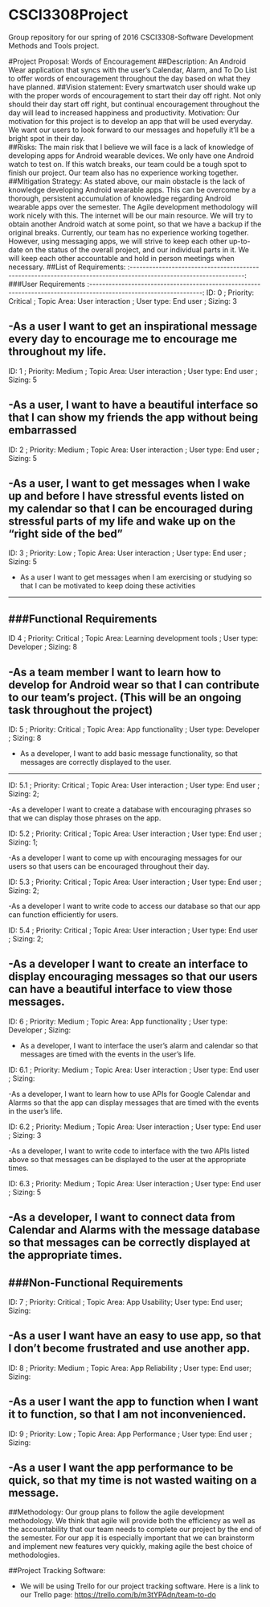 # CSCI3308Project
Group repository for our spring of 2016 CSCI3308-Software Development Methods and Tools project. 


#Project Proposal: Words of Encouragement
##Description:
An Android Wear application that syncs with the user’s Calendar, Alarm, and To Do List to offer words of encouragement throughout the day based on what they have planned.
##Vision statement: 
Every smartwatch user should wake up with the proper words of encouragement to start their day off right. Not only should their day start off right, but continual encouragement throughout the day will lead to increased happiness and productivity. 
Motivation: Our motivation for this project is to develop an app that will be used everyday. We want our users to look forward to our messages and hopefully it’ll be a bright spot in their day.   
##Risks: 
The main risk that I believe we will face is a lack of knowledge of developing apps for Android wearable devices. We only have one Android watch to test on. If this watch breaks, our team could be a tough spot to finish our project. Our team also has no experience working together. 
##Mitigation Strategy:
As stated above, our main obstacle is the lack of knowledge developing Android wearable apps.  This can be overcome by a thorough, persistent accumulation of knowledge regarding Android wearable apps over the semester.  The Agile development methodology will work nicely with this.  The internet will be our main resource.  We will try to obtain another Android watch at some point, so that we have a backup if the original breaks.  Currently, our team has no experience working together.  However, using messaging apps, we will strive to keep each other up-to-date on the status of the overall project, and our individual parts in it.  We will keep each other accountable and hold in person meetings when necessary. 
##List of Requirements: 
:-----------------------------------------------------------------------------------------------------------------:
###User Requirements
:-----------------------------------------------------------------------------------------------------------------:
ID: 0 ; Priority: Critical ; Topic Area: User interaction ; User type: End user ; Sizing: 3

-As a user I want to get an inspirational message every day to encourage me to encourage me throughout my life. 
-----------------------------------------------------------------------------------------------------------------
ID: 1 ; Priority: Medium ; Topic Area: User interaction ; User type: End user ; Sizing: 5

-As a user, I want to have a beautiful interface so that I can show my friends the app without being embarrassed 
-----------------------------------------------------------------------------------------------------------------
ID: 2 ; Priority: Medium ; Topic Area: User interaction ; User type: End user ; Sizing: 5

-As a user, I want to get messages when I wake up and before I have stressful events listed on my calendar so that I can  be encouraged during stressful parts of my life and wake up on the “right side of the bed”
-----------------------------------------------------------------------------------------------------------------
ID: 3 ; Priority: Low ; Topic Area: User interaction ; User type: End user ; Sizing: 5

- As a user I want to get messages when I am exercising or studying so that I can be motivated to keep doing these activities 
-----------------------------------------------------------------------------------------------------------------
###Functional Requirements
-----------------------------------------------------------------------------------------------------------------
ID 4 ; Priority: Critical ; Topic Area: Learning development tools ; User type: Developer ; Sizing: 8

-As a team member I want to learn how to develop for Android wear so that I can contribute to our team’s project. (This will be an ongoing task throughout the project)
-----------------------------------------------------------------------------------------------------------------
ID: 5 ; Priority: Critical ; Topic Area: App functionality ; User type: Developer ; Sizing: 8

- As a developer, I want to add basic message functionality, so that messages are correctly displayed to the user.
-----------------------------------------------------------------------------------------------------------------
ID: 5.1 ; Priority: Critical ; Topic Area: User interaction ; User type: End user ; Sizing: 2; 

-As a developer I want to create a database with encouraging phrases so that we can display those phrases on the app. 

ID: 5.2 ; Priority: Critical ; Topic Area: User interaction ; User type: End user ; Sizing: 1; 

-As a developer I want to come up with encouraging messages for our users so that users can be encouraged throughout their day.

ID: 5.3 ; Priority: Critical ; Topic Area: User interaction ; User type: End user ; Sizing: 2; 

-As a developer I want to write code to access our database so that our app can function efficiently for users. 

ID: 5.4 ; Priority: Critical ; Topic Area: User interaction ; User type: End user ; Sizing: 2; 

-As a developer I want to create an interface to display encouraging messages so that our users can have a beautiful interface to view those messages. 
-----------------------------------------------------------------------------------------------------------------
ID: 6 ; Priority: Medium ; Topic Area: App functionality ; User type: Developer ; Sizing:

- As a developer, I want to interface the user’s alarm and calendar so that messages are timed with the events in the user’s life.

ID: 6.1 ; Priority: Medium ; Topic Area: User interaction ; User type: End user ; Sizing:

-As a developer, I want to learn how to use APIs for Google Calendar and Alarms so that the app can display messages that are timed with the events in the user’s life.

ID: 6.2 ; Priority: Medium ; Topic Area: User interaction ; User type: End user ; Sizing: 3 

-As a developer, I want to write code to interface with the two APIs listed above so that messages can be displayed to the user at the appropriate times.
	
ID: 6.3 ; Priority: Medium ; Topic Area: User interaction ; User type: End user ; Sizing: 5 

-As a developer, I want to connect data from Calendar and Alarms with the message database so that messages can be correctly displayed at the appropriate times.
-----------------------------------------------------------------------------------------------------------------	
###Non-Functional Requirements
-----------------------------------------------------------------------------------------------------------------
ID: 7 ; Priority: Critical ; Topic Area: App Usability; User type: End user; Sizing:

-As a user I want have an easy to use app, so that I don’t become frustrated and use another app.
-----------------------------------------------------------------------------------------------------------------
ID: 8 ; Priority: Medium ; Topic Area: App Reliability ; User type: End user; Sizing:

-As a user I want the app to function when I want it to function, so that I am not inconvenienced.  
-----------------------------------------------------------------------------------------------------------------
ID: 9 ; Priority: Low ; Topic Area: App Performance ; User type: End user ; Sizing:

-As a user I want the app performance to be quick, so that my time is not wasted waiting on a message.
-----------------------------------------------------------------------------------------------------------------

##Methodology: 
Our group plans to follow the agile development methodology. We think that agile will provide both the efficiency as well as the accountability that our team needs to complete our project by the end of the semester. For our app it is especially important that we can brainstorm and implement new features very quickly, making agile the best choice of methodologies. 

##Project Tracking Software:
- We will be using Trello for our project tracking software. Here is a link to our Trello page: https://trello.com/b/m3tYPAdn/team-to-do 

 





